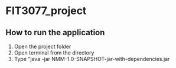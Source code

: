 # FIT3077_project
## How to run the application
1. Open the project folder
2. Open terminal from the directory
3. Type "java -jar NMM-1.0-SNAPSHOT-jar-with-dependencies.jar


